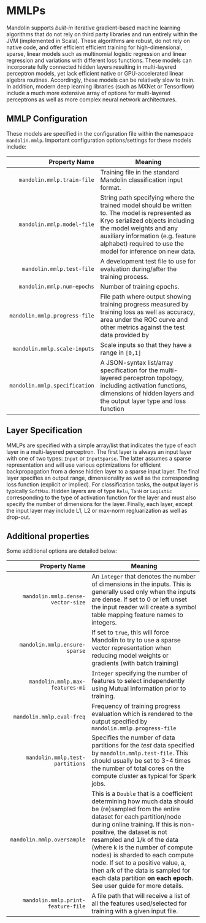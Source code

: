 # MMLPs


Mandolin supports *built-in* iterative gradient-based machine learning algorithms that do
not rely on third party libraries and run entirely within the JVM (implemented in
Scala). These algorithms are robust, do not rely on native code, and offer efficient
efficient training for high-dimensional, sparse, linear models such as multinomial
logistic regression and linear regression and variations with different loss functions.
These models can incorporate fully connected hidden layers resulting
in multi-layered perceptron models, yet lack efficient native or GPU-accelerated
linear algebra routines. Accordingly, these models can be relatively slow to train. In addition, modern
deep learning libraries (such as MXNet or Tensorflow)
include a much more extensive array of options for multi-layered
perceptrons as well as more complex neural network architectures.

## MMLP Configuration

These models are specified in the configuration file within the namespace `mandolin.mmlp`.
Important configuration options/settings for these models include:

|  Property Name                             |  Meaning              |
| -----------------------------------------: | --------------------- |
|``mandolin.mmlp.train-file``             |Training file in the standard Mandolin classification input format. |
|``mandolin.mmlp.model-file``             |String path specifying where the trained model should be written to. The model is represented as Kryo serialized objects including the model weights and any auxiliary information (e.g. feature alphabet) required to use the model for inference on new data. |
|``mandolin.mmlp.test-file``              |A development test file to use for evaluation during/after the training process. |
|``mandolin.mmlp.num-epochs``             |Number of training epochs.|
|``mandolin.mmlp.progress-file``          |File path where output showing training progress measured by training loss as well as accuracy, area under the ROC curve and other metrics against the test data provided by |
|``mandolin.mmlp.scale-inputs``           |Scale inputs so that they have a range in `[0,1]`|
|``mandolin.mmlp.specification``          |A JSON-syntax list/array specification for the multi-layered perceptron topology, including activation functions, dimensions of hidden layers and the output layer type and loss function|

## Layer Specification

MMLPs are specified with a simple array/list that indicates the type of each layer
in a multi-layered perceptron.  The first layer is always an input layer with one of
two types: ``Input`` or ``InputSparse``. The latter assumes a sparse representation
and will use various optimizations for efficient backpropagation from a dense hidden layer
to a sparse input layer. The final layer specifies an output range, dimensionality as well
as the corresponding loss function (explicit or implied). For classification tasks, the output
layer is typically ``SoftMax``. Hidden layers are of type ``Relu``, ``TanH`` or ``Logistic``
corresponding to the type of activation function for the layer and must also specify the
number of dimensions for the layer.  Finally, each layer, except the input layer may
include L1, L2 or max-norm regluarization as well as drop-out.


## Additional properties

Some additional options are detailed below:

|  Property Name                             |  Meaning              |
| -----------------------------------------: | --------------------- |
|<nobr>`mandolin.mmlp.dense-vector-size`</nobr> | An ``integer`` that denotes the number of dimensions in the inputs.  This is generally used only when the inputs are dense.  If set to 0 or left unset the input reader will create a symbol table mapping feature names to integers. |
|<nobr>`mandolin.mmlp.ensure-sparse`</nobr>     | If set to ``true``, this will force Mandolin to try to use a sparse vector representation when reducing model weights or gradients (with batch training) |
|``mandolin.mmlp.max-features-mi``        |``Integer`` specifying the number of features to select independently using Mutual Information prior to training. |
|``mandolin.mmlp.eval-freq``              |Frequency of training progress evaluation which is rendered to the output specified by ``mandolin.mmlp.progress-file``|
|``mandolin.mmlp.test-partitions``        |Specifies the number of data partitions for the *test* data specified by ``mandolin.mmlp.test-file``. This should usually be set to 3-4 times the number of total cores on the compute cluster as typical for Spark jobs.|
|``mandolin.mmlp.oversample``             |This is a ``Double`` that is a coefficient determining how much data should be (re)sampled  from the entire dataset for each partition/node during online training. If this is non-positive, the dataset is not resampled and 1/k of the data (where k is the number of compute nodes) is sharded to each compute node. If set to a positive value, a, then a/k of the data is sampled for each data partition **on each epoch**.  See user guide for more details.|
|``mandolin.mmlp.print-feature-file``     |A file path that will receive a list of all the features used/selected for training with a given input file.|



